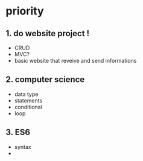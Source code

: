 <link href="mdstyle.css" rel="stylesheet"></link>

# priority
## 1. do website project !
-   CRUD
-   MVC?
-   basic website that reveive and send informations

## 2. computer science
-   data type
-   statements
-   conditional
-   loop

## 3. ES6
-   syntax
-   